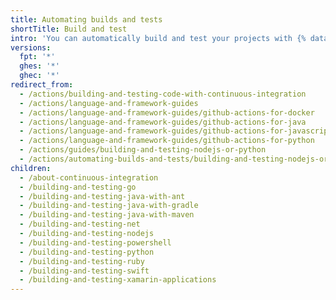 ```yaml
---
title: Automating builds and tests
shortTitle: Build and test
intro: 'You can automatically build and test your projects with {% data variables.product.prodname_actions %}.'
versions:
  fpt: '*'
  ghes: '*'
  ghec: '*'
redirect_from:
  - /actions/building-and-testing-code-with-continuous-integration
  - /actions/language-and-framework-guides
  - /actions/language-and-framework-guides/github-actions-for-docker
  - /actions/language-and-framework-guides/github-actions-for-java
  - /actions/language-and-framework-guides/github-actions-for-javascript-and-typescript
  - /actions/language-and-framework-guides/github-actions-for-python
  - /actions/guides/building-and-testing-nodejs-or-python
  - /actions/automating-builds-and-tests/building-and-testing-nodejs-or-python
children:
  - /about-continuous-integration
  - /building-and-testing-go
  - /building-and-testing-java-with-ant
  - /building-and-testing-java-with-gradle
  - /building-and-testing-java-with-maven
  - /building-and-testing-net
  - /building-and-testing-nodejs
  - /building-and-testing-powershell
  - /building-and-testing-python
  - /building-and-testing-ruby
  - /building-and-testing-swift
  - /building-and-testing-xamarin-applications
---
```


